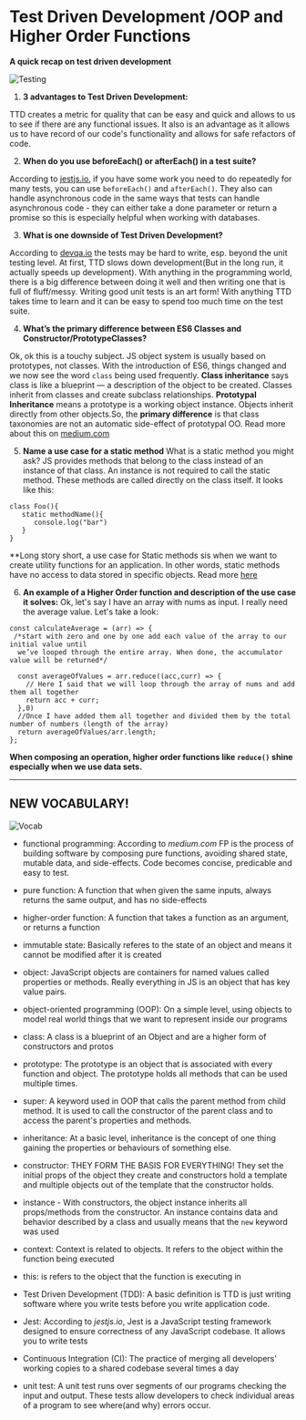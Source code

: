 # Test Driven Development /OOP and Higher Order Functions

**A quick recap on test driven development**

![Testing](https://media.giphy.com/media/ZY2DmHSTFpmmEH5STD/giphy.gif)

1. **3 advantages to Test Driven Development:**

TTD creates a metric for  quality that can be easy and quick and allows to us to see if there are any functional issues. It also is an advantage as it allows us to have record of our code's functionality and allows for safe refactors of code.


2. **When do you use beforeEach() or afterEach() in a test suite?**

According to [jestjs.io](https://jestjs.io/docs/en/setup-teardown), if you have some work you need to do repeatedly for many tests, you can use `beforeEach()` and `afterEach()`.  They also can handle asynchronous code in the same ways that tests can handle asynchronous code - they can either take a done parameter or return a promise so this is especially helpful when working with databases.

3. **What is one downside of Test Driven Development?**

 According to [devqa.io](https://devqa.io/pros-cons-test-driven-development/) the tests may be hard to write, esp. beyond the unit testing level. At first, TTD slows down development(But in the long run, it actually speeds up development). With anything in the programming world, there is a big difference between doing it well and then writing one that is full of fluff/messy.  Writing good unit tests is an art form! With anything TTD takes time to learn and it can be easy to spend too much time on the test suite.

4. **What’s the primary difference between ES6 Classes and Constructor/PrototypeClasses?**

Ok, ok this is a touchy subject. JS object system is usually based on prototypes, not classes. With the introduction of ES6, things changed and we now see the word `class` being used frequently. **Class inheritance** says class is like a blueprint — a description of the object to be created. Classes inherit from classes and create subclass relationships. **Prototypal Inheritance** means a prototype is a working object instance. Objects inherit directly from other objects.So, the **primary difference** is that class taxonomies are not an automatic side-effect of prototypal OO. Read more about this on [medium.com](https://medium.com/javascript-scene/master-the-javascript-interview-what-s-the-difference-between-class-prototypal-inheritance-e4cd0a7562e9)

5. **Name a use case for a static method**
What is a static method you might ask? JS provides methods that belong to the class instead of an instance of that class. An instance is not required to call the static method. These methods are called directly on the class itself. It looks like this:

```
class Foo(){
   static methodName(){
      console.log("bar")
   }
}
```
**Long story short, a use case for Static methods sis when we want to create utility functions for an application. In other words, static methods have no access to data stored in specific objects. Read more [here](https://medium.com/@yyang0903/static-objects-static-methods-in-es6-1c026dbb8bb1)

6. **An example of a Higher Order function and description of the use case it solves:**
Ok, let's say I have an array with nums as input. I really need the average value. Let's take a look:
```
const calculateAverage = (arr) => {
 /*start with zero and one by one add each value of the array to our initial value until
  we’ve looped through the entire array. When done, the accumulator value will be returned*/

  const averageOfValues = arr.reduce((acc,curr) => {
    // Here I said that we will loop through the array of nums and add them all together
    return acc + curr;
  },0)
  //Once I have added them all together and divided them by the total number of numbers (length of the array)
  return averageOfValues/arr.length;
};

```
**When composing an operation, higher order functions like `reduce()` shine especially when we use data sets.**

_________________________________________________

## NEW VOCABULARY!

![Vocab](https://media.giphy.com/media/3orieYwoZPWQ1myQ00/giphy.gif)

- functional programming: According to *medium.com* FP is the process of building software by composing pure functions, avoiding shared state, mutable data, and side-effects. Code becomes concise, predicable and easy to test.

- pure function: A function that when given the same inputs, always returns the same output, and
has no side-effects

- higher-order function: A function that takes a function as an argument, or returns a function

- immutable state: Basically referes to the state of an object and means it  cannot be modified after it is created

- object: JavaScript objects are containers for named values called properties or methods. Really everything in JS is an object that has key value pairs.

- object-oriented programming (OOP): On a simple level, using objects to model real world things that we want to represent inside our programs

- class: A class is a blueprint of an Object and are a higher form of constructors and protos

- prototype: The prototype is an object that is associated with every function and object. The prototype holds all methods that can be used multiple times.

- super: A keyword used in OOP that calls the parent method from child method. It is used to call the constructor of the parent class and to access the parent's properties and methods.

- inheritance: At a basic level, inheritance is the concept of one thing gaining the properties or behaviours of something else.

- constructor: THEY FORM THE BASIS FOR EVERYTHING! They set the initial props of the object they create and constructors hold a template and multiple objects out of the template that the constructor holds.

- instance - With constructors, the object instance inherits all props/methods from the constructor. An instance contains data and behavior described by a class and usually means that the `new` keyword was used

- context: Context is related to objects. It refers to the object within the function being executed

- this: is refers to the object that the function is executing in

- Test Driven Development (TDD): A basic definition is TTD is just writing software where you write tests before you write application code.

- Jest: According to *jestjs.io*, Jest is a JavaScript testing framework designed to ensure correctness of any JavaScript codebase. It allows you to write tests

- Continuous Integration (CI): The practice of merging all developers' working copies to a shared codebase several times a day

- unit test: A unit test runs over segments of our programs checking the input and output. These tests allow developers to check individual areas of a program to see where(and why) errors occur.
